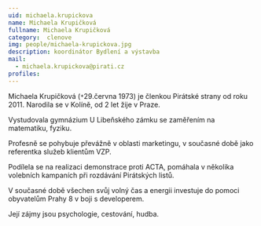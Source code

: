 ```yaml
---
uid: michaela.krupickova
name: Michaela Krupičková
fullname: Michaela Krupičková
category:  clenove
img: people/michaela-krupickova.jpg  
description: koordinátor Bydlení a výstavba
mail: 
  - michaela.krupickova@pirati.cz
profiles:
---
```


Michaela Krupičková (`*`29.června 1973) je členkou Pirátské strany od roku 2011. Narodila se v Kolíně, od 2 let žije v Praze.

Vystudovala gymnázium U Libeňského zámku se zaměřením na matematiku, fyziku.

Profesně se pohybuje převážně v oblasti marketingu, v současné době jako referentka služeb klientům VZP.

Podílela se na realizaci demonstrace proti ACTA, pomáhala v několika volebních kampaních při rozdávání Pirátských listů.

V současné době všechen svůj volný čas a energii investuje do pomoci obyvatelům Prahy 8 v boji s developerem.

Její zájmy jsou psychologie, cestování, hudba.
